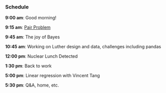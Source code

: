 ### Schedule

**9:00 am**: Good morning!

**9:15 am**: [Pair Problem](pair.md)

**9:45 am**: The joy of Bayes

**10:45 am**: Working on Luther design and data, challenges including pandas

**12:00 pm**: Nuclear Lunch Detected

**1:30 pm**: Back to work

**5:00 pm**: Linear regression with Vincent Tang

**5:30 pm**: Q&A, home, etc.
